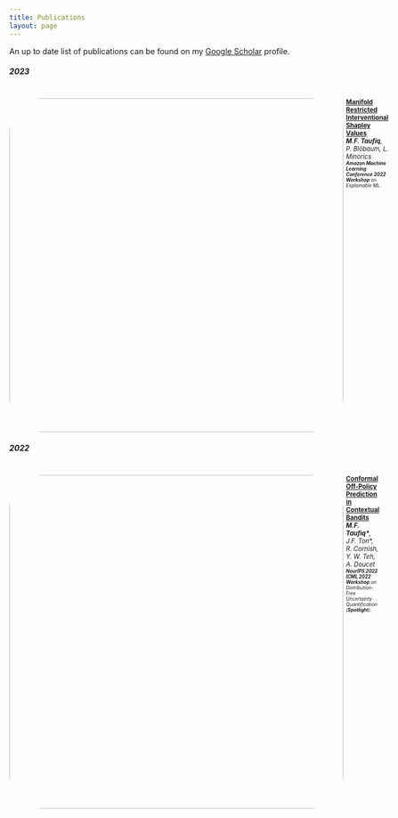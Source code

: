 ```yaml
---
title: Publications
layout: page
---
```


An up to date list of publications can be found on my [Google Scholar](https://scholar.google.com/citations?hl=en&user=oDL6ahoAAAAJ) profile.

##### 2023
<br />
<div style="display:flex;">

  <div style="flex:1; padding-right:1%">
    <!-- <img src="{{ site.url }}/img/paper-icons/COPP7.png" style="align:left; border: 1px solid #d3d3d3; border-style: outset;"> -->
    <!-- <img src="{{ site.url }}/img/paper-icons/COPP7.png" style="display:block; margin-left:auto; margin-right:auto; border-radius:50%; width:100%;"> -->
    <img src="{{ site.url }}/img/paper-icons/manshap.png"
    style="width:600px; border-radius:10%">
    <!-- style="display:block; margin-left:auto; margin-right:auto; border-radius:50%; width:100%;"> -->
  </div>

  <div style="flex:2.5;">
    <b style="font-size: 80%;"><a href="https://arxiv.org/abs/2301.04041">Manifold Restricted Interventional Shapley Values</a></b><br>
    <i style="font-size: 80%;"><b>M.F. Taufiq</b>, P. Blöbaum, L. Minorics</i><br>
    <!-- <a style="font-size: 80%;" href="https://arxiv.org/abs/2206.04405">
      arxiv.org/abs/2206.04405
    </a><br> -->
    <i style="font-size: 60%;"><b>Amazon Machine Learning Conference 2022 Workshop</b> on Explainable ML. </i><br>
  </div>
</div>


##### 2022
<br />
<div style="display:flex;">

  <div style="flex:1; padding-right:1%">
    <!-- <img src="{{ site.url }}/img/paper-icons/COPP7.png" style="align:left; border: 1px solid #d3d3d3; border-style: outset;"> -->
    <!-- <img src="{{ site.url }}/img/paper-icons/COPP7.png" style="display:block; margin-left:auto; margin-right:auto; border-radius:50%; width:100%;"> -->
    <img src="{{ site.url }}/img/paper-icons/causal_ill.png"
    style="width:600px; border-radius:10%">
    <!-- style="display:block; margin-left:auto; margin-right:auto; border-radius:50%; width:100%;"> -->
  </div>

  <div style="flex:2.5;">
    <b style="font-size: 80%;"><a href="https://arxiv.org/abs/2206.04405">Conformal Off-Policy Prediction in Contextual Bandits</a></b><br>
    <i style="font-size: 80%;"><b>M.F. Taufiq*</b>, J.F. Ton*, R. Cornish, Y. W. Teh, A. Doucet</i><br>
    <!-- <a style="font-size: 80%;" href="https://arxiv.org/abs/2206.04405">
      arxiv.org/abs/2206.04405
    </a><br> -->
    <i style="font-size: 60%;"><b>NeurIPS 2022</b></i><br>
    <i style="font-size: 60%;"><b>ICML 2022 Workshop</b> on Distribution-Free Uncertainty Quantification (<b>Spotlight</b>). </i><br>
  </div>
</div>

&nbsp;